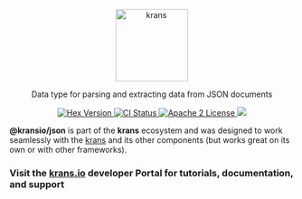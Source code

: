<p align="center">
  <a href="https://krans.io">
    <img alt="krans" src="https://raw.githubusercontent.com/kransio/assets/master/icons/png/icon-brand.png" width="128">
  </a>
</p>

<p align="center">
  Data type for parsing and extracting data from JSON documents
</p>

<p align="center">
  <a href="https://www.npmjs.com/package/@kransio/json">
    <img alt="Hex Version" src="https://img.shields.io/npm/v/@kransio/json.svg">
  </a>
  <a href="https://github.com/kransio/json/actions">
    <img alt="CI Status" src="https://github.com/kransio/json/workflows/ci/badge.svg">
  </a>
  <a href="https://opensource.org/licenses/Apache-2.0">
    <img alt="Apache 2 License" src="https://img.shields.io/npm/l/krans">
  </a>
  <a href="https://codecov.io/gh/kransio/json">
    <img src="https://codecov.io/gh/kransio/json/branch/master/graph/badge.svg?token=CYpB9H2ah3"/>
  </a>
</p>

**@kransio/json** is part of the **krans** ecosystem and was designed to work seamlessly with the [krans](https://krans.io) and its other components (but works great on its own or with other frameworks).

### Visit the [krans.io](https://krans.io) developer Portal for tutorials, documentation, and support